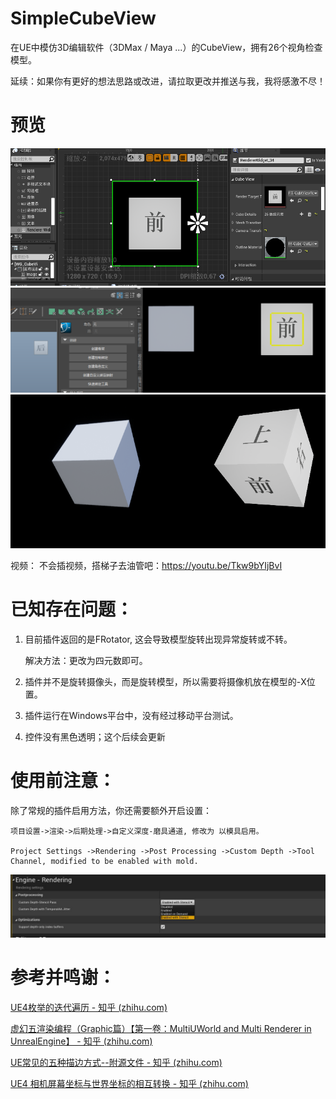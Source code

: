 # SimpleCubeView
在UE中模仿3D编辑软件（3DMax / Maya ...）的CubeView，拥有26个视角检查模型。



延续：如果你有更好的想法思路或改进，请拉取更改并推送与我，我将感激不尽！



# 预览
<img src="https://raw.githubusercontent.com/BssnakeMing/SimpleCubeView/refs/heads/main/Image/Ima_01.png">
<img src="https://raw.githubusercontent.com/BssnakeMing/SimpleCubeView/refs/heads/main/Image/Img_02.png">
<img src="https://raw.githubusercontent.com/BssnakeMing/SimpleCubeView/refs/heads/main/Image/Img_03.png">

视频：
不会插视频，搭梯子去油管吧：https://youtu.be/Tkw9bYIjBvI


# 已知存在问题：

1. 目前插件返回的是FRotator, 这会导致模型旋转出现异常旋转或不转。

   解决方法：更改为四元数即可。

2. 插件并不是旋转摄像头，而是旋转模型，所以需要将摄像机放在模型的-X位置。

3. 插件运行在Windows平台中，没有经过移动平台测试。

4. 控件没有黑色透明；这个后续会更新



# 使用前注意：

除了常规的插件启用方法，你还需要额外开启设置：

```
项目设置->渲染->后期处理->自定义深度-磨具通道, 修改为 以模具启用。

Project Settings ->Rendering ->Post Processing ->Custom Depth ->Tool Channel, modified to be enabled with mold.
```

<img src="https://github.com/BssnakeMing/SimpleCubeView/blob/main/Image/Img_05.jpg">



# 参考并鸣谢：

[UE4枚举的迭代遍历 - 知乎 (zhihu.com)](https://zhuanlan.zhihu.com/p/492702386)

[虚幻五渲染编程（Graphic篇）【第一卷：MultiUWorld and Multi Renderer in UnrealEngine】 - 知乎 (zhihu.com)](https://zhuanlan.zhihu.com/p/403842411)

[UE常见的五种描边方式--附源文件 - 知乎 (zhihu.com)](https://zhuanlan.zhihu.com/p/692856997)

[UE4 相机屏幕坐标与世界坐标的相互转换 - 知乎 (zhihu.com)](https://zhuanlan.zhihu.com/p/597560776)
